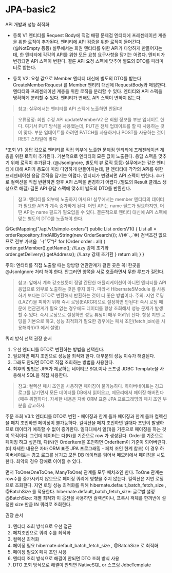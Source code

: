 # JPA-basic2
 API 개발과 성능 최적화

* 등록 V1 엔티티를 Request Body에 직접 매핑
 문제점
 엔티티에 프레젠테이션 계층을 위한 로직이 추가된다.
 엔티티에 API 검증을 위한 로직이 들어간다. (@NotEmpty 등등)
 실무에서는 회원 엔티티를 위한 API가 다양하게 만들어지는데, 한 엔티티에 각각의 API를 위한
모든 요청 요구사항을 담기는 어렵다.
 엔티티가 변경되면 API 스펙이 변한다.
 결론
 API 요청 스펙에 맞추어 별도의 DTO를 파라미터로 받는다.
 
 
 * 등록 V2: 요청 값으로 Member 엔티티 대신에 별도의 DTO를 받는다
 CreateMemberRequest 를 Member 엔티티 대신에 RequestBody와 매핑한다.
엔티티와 프레젠테이션 계층을 위한 로직을 분리할 수 있다.
엔티티와 API 스펙을 명확하게 분리할 수 있다.
엔티티가 변해도 API 스펙이 변하지 않는다.
> 참고: 실무에서는 엔티티를 API 스펙에 노출하면 안된다!

> 오류정정: 회원 수정 API updateMemberV2 은 회원 정보를 부분 업데이트 한다. 여기서 PUT 방식을
사용했는데, PUT은 전체 업데이트를 할 때 사용하는 것이 맞다. 부분 업데이트를 하려면 PATCH를
사용하거나 POST를 사용하는 것이 REST 스타일에 맞다

*조회 V1: 응답 값으로 엔티티를 직접 외부에 노출한
 문제점
 엔티티에 프레젠테이션 계층을 위한 로직이 추가된다.
 기본적으로 엔티티의 모든 값이 노출된다.
 응답 스펙을 맞추기 위해 로직이 추가된다. (@JsonIgnore, 별도의 뷰 로직 등등)
 실무에서는 같은 엔티티에 대해 API가 용도에 따라 다양하게 만들어지는데, 한 엔티티에 각각의
API를 위한 프레젠테이션 응답 로직을 담기는 어렵다.
 엔티티가 변경되면 API 스펙이 변한다.
 추가로 컬렉션을 직접 반환하면 항후 API 스펙을 변경하기 어렵다.(별도의 Result 클래스 생성으로
해결)
 결론
 API 응답 스펙에 맞추어 별도의 DTO를 반환한다.
 
 > 참고: 엔티티를 외부에 노출하지 마세요!
> 실무에서는 member 엔티티의 데이터가 필요한 API가 계속 증가하게 된다. 어떤 API는 name 필드가
필요하지만, 어떤 API는 name 필드가 필요없을 수 있다. 결론적으로 엔티티 대신에 API 스펙에 맞는
별도의 DTO를 노출해야 한다.

@GetMapping("/api/v1/simple-orders")
 public List<Order> ordersV1() {
 List<Order> all = orderRepository.findAllByString(new OrderSearch()); //(❁´◡`❁) 검색조건 없으므로 전부 가져옴 ╰(*°▽°*)╯
 for (Order order : all) {
 order.getMember().getName(); //Lazy 강제 초기화
 order.getDelivery().getAddress(); //Lazy 강제 초기환
 }
 return all;
 }
}


주의: 엔티티를 직접 노출할 때는 양방향 연관관계가 걸린 곳은 꼭! 한곳을 @JsonIgnore 처리 해야 한다.
안그러면 양쪽을 서로 호출하면서 무한 루프가 걸린다. 
> 참고: 앞에서 계속 강조했듯이 정말 간단한 애플리케이션이 아니면 엔티티를 API 응답으로 외부로 노출하는
것은 좋지 않다. 따라서 Hibernate5Module 를 사용하기 보다는 DTO로 변환해서 반환하는 것이 더 좋은
방법이다.
> 주의: 지연 로딩(LAZY)을 피하기 위해 즉시 로딩(EARGR)으로 설정하면 안된다! 즉시 로딩 때문에
연관관계가 필요 없는 경우에도 데이터를 항상 조회해서 성능 문제가 발생할 수 있다. 즉시 로딩으로
설정하면 성능 튜닝이 매우 어려워 진다.
> 항상 지연 로딩을 기본으로 하고, 성능 최적화가 필요한 경우에는 페치 조인(fetch join)을 사용해라!(V3
에서 설명)

쿼리 방식 선택 권장 순서
1. 우선 엔티티를 DTO로 변환하는 방법을 선택한다.
2. 필요하면 페치 조인으로 성능을 최적화 한다. 대부분의 성능 이슈가 해결된다.
3. 그래도 안되면 DTO로 직접 조회하는 방법을 사용한다.
4. 최후의 방법은 JPA가 제공하는 네이티브 SQL이나 스프링 JDBC Template을 사용해서 SQL을 직접
사용한다.

> 참고: 컬렉션 페치 조인을 사용하면 페이징이 불가능하다. 하이버네이트는 경고 로그를 남기면서 모든
데이터를 DB에서 읽어오고, 메모리에서 페이징 해버린다(매우 위험하다). 자세한 내용은 자바 ORM 표준
JPA 프로그래밍의 페치 조인 부분을 참고하자.

주문 조회 V3.1: 엔티티를 DTO로 변환 - 페이징과 한계 돌파
페이징과 한계 돌파
컬렉션을 페치 조인하면 페이징이 불가능하다.
컬렉션을 페치 조인하면 일대다 조인이 발생하므로 데이터가 예측할 수 없이 증가한다.
일다대에서 일(1)을 기준으로 페이징을 하는 것이 목적이다. 그런데 데이터는 다(N)를 기준으로 row
가 생성된다.
Order를 기준으로 페이징 하고 싶은데, 다(N)인 OrderItem을 조인하면 OrderItem이 기준이
되어버린다.
(더 자세한 내용은 자바 ORM 표준 JPA 프로그래밍 - 페치 조인 한계 참조)
이 경우 하이버네이트는 경고 로그를 남기고 모든 DB 데이터를 읽어서 메모리에서 페이징을 시도한다.
최악의 경우 장애로 이어질 수 있다.

먼저 ToOne(OneToOne, ManyToOne) 관계를 모두 페치조인 한다. ToOne 관계는 row수를
증가시키지 않으므로 페이징 쿼리에 영향을 주지 않는다.
컬렉션은 지연 로딩으로 조회한다.
지연 로딩 성능 최적화를 위해 hibernate.default_batch_fetch_size , @BatchSize 를 적용한다.
hibernate.default_batch_fetch_size: 글로벌 설정
@BatchSize: 개별 최적화
이 옵션을 사용하면 컬렉션이나, 프록시 객체를 한꺼번에 설정한 size 만큼 IN 쿼리로 조회한다.

권장 순서
1. 엔티티 조회 방식으로 우선 접근
1. 페치조인으로 쿼리 수를 최적화
2. 컬렉션 최적화
1. 페이징 필요 hibernate.default_batch_fetch_size , @BatchSize 로 최적화
2. 페이징 필요X 페치 조인 사용
2. 엔티티 조회 방식으로 해결이 안되면 DTO 조회 방식 사용
3. DTO 조회 방식으로 해결이 안되면 NativeSQL or 스프링 JdbcTemplate

